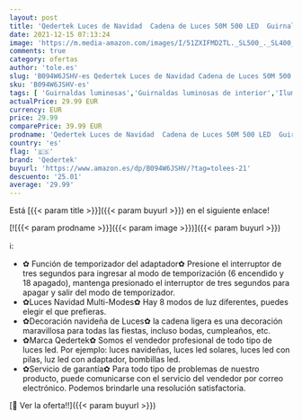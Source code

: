 ```yaml
---
layout: post
title: 'Qedertek Luces de Navidad  Cadena de Luces 50M 500 LED  Guirnalda de luces 8 Modos  Luces Blanco Firo Decoración de Hadas  Iluminación de Navidad de Interior para Arbol de Navidad  Boda'
date: 2021-12-15 07:13:24
image: 'https://m.media-amazon.com/images/I/51ZXIFMD2TL._SL500_._SL400_.jpg'
comments: true
category: ofertas
author: 'tole.es'
slug: 'B094W6JSHV-es Qedertek Luces de Navidad Cadena de Luces 50M 500 LED...'
sku: 'B094W6JSHV-es'
tags: [ 'Guirnaldas luminosas','Guirnaldas luminosas de interior','Iluminación','navidad','qedertek', ]
actualPrice: 29.99 EUR
currency: EUR
price: 29.99
comparePrice: 39.99 EUR
prodname: 'Qedertek Luces de Navidad  Cadena de Luces 50M 500 LED  Guirnalda de luces 8 Modos  Luces Blanco Firo Decoración de Hadas  Iluminación de Navidad de Interior para Arbol de Navidad  Boda'
country: 'es'
flag: '🇪🇸'
brand: 'Qedertek'
buyurl: 'https://www.amazon.es/dp/B094W6JSHV/?tag=tolees-21'
descuento: '25.01'
average: '29.99'
---
```


Está [{{< param title >}}]({{< param buyurl >}}) en el siguiente enlace!

[![{{< param prodname >}}]({{< param image >}})]({{< param buyurl >}})

ℹ️:

- ✿ Función de temporizador del adaptador✿ Presione el interruptor de tres segundos para ingresar al modo de temporización (6 encendido y 18 apagado), mantenga presionado el interruptor de tres segundos para apagar y salir del modo de temporizador.
- ✿Luces Navidad Multi-Modes✿ Hay 8 modos de luz diferentes, puedes elegir el que prefieras.
- ✿Decoración navideña de Luces✿ la cadena ligera es una decoración maravillosa para todas las fiestas, incluso bodas, cumpleaños, etc.
- ✿Marca Qedertek✿ Somos el vendedor profesional de todo tipo de luces led. Por ejemplo: luces navideñas, luces led solares, luces led con pilas, luz led con adaptador, bombillas led.
- ✿Servicio de garantía✿ Para todo tipo de problemas de nuestro producto, puede comunicarse con el servicio del vendedor por correo electrónico. Podemos brindarle una resolución satisfactoria.

[🛒 Ver la oferta!!]({{< param buyurl >}})
